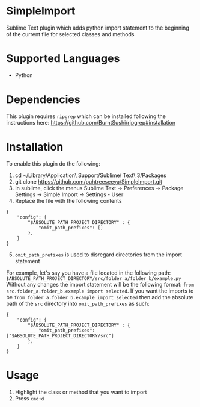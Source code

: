 # SimpleImport

Sublime Text plugin which adds python import statement to the beginning of the current file for selected classes and methods

# Supported Languages

* Python

# Dependencies

This plugin requires `ripgrep` which can be installed following the instructions here: https://github.com/BurntSushi/ripgrep#installation

# Installation

To enable this plugin do the following: 
1. cd ~/Library/Application\ Support/Sublime\ Text\ 3/Packages
2. git clone https://github.com/puhtreeseeya/SimpleImport.git
3. In sublime, click the menus Sublime Text → Preferences → Package Settings → Simple Import → Settings - User
4. Replace the file with the following contents 
```
{
    "config": {
        "$ABSOLUTE_PATH_PROJECT_DIRECTORY" : {
            "omit_path_prefixes": []
        },
    }
}

```
5. `omit_path_prefixes` is used to disregard directories from the import statement

For example, let's say you have a file located in the following path: `$ABSOLUTE_PATH_PROJECT_DIRECTORY/src/folder_a/folder_b/example.py` Without any changes the import statement will be the following format: `from src.folder_a.folder_b.example import selected`. If you want the imports to be `from folder_a.folder_b.example import selected` then add the absolute path of the `src` directory into `omit_path_prefixes` as such: 

```
{
    "config": {
        "$ABSOLUTE_PATH_PROJECT_DIRECTORY" : {
            "omit_path_prefixes": ["$ABSOLUTE_PATH_PROJECT_DIRECTORY/src"]
        },
    }
}
```

# Usage

1. Highlight the class or method that you want to import
2. Press `cmd+d` 
